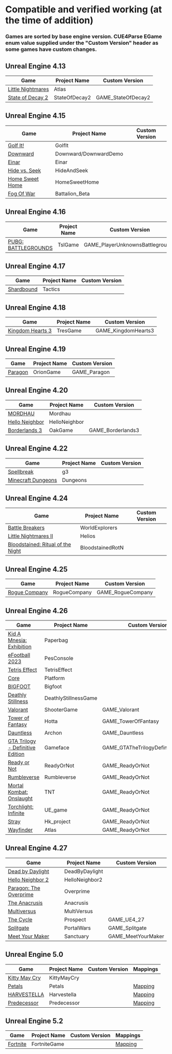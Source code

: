 # Compatible and verified working (at the time of addition)
### Games are sorted by base engine version. CUE4Parse EGame enum value supplied under the "Custom Version" header as some games have custom changes.

## Unreal Engine 4.13
|Game|Project Name|Custom Version|
|--|--|--|
|[Little Nightmares](https://store.steampowered.com/app/424840/Little_Nightmares/)|Atlas|
|[State of Decay 2](https://store.steampowered.com/app/495420/State_of_Decay_2_Juggernaut_Edition/)|StateOfDecay2|GAME_StateOfDecay2|

## Unreal Engine 4.15
|Game|Project Name|Custom Version|
|--|--|--|
|[Golf It!](https://store.steampowered.com/app/571740/Golf_It/)|GolfIt|
|[Downward](https://store.steampowered.com/app/506900/Downward/)|Downward/DownwardDemo|
|[Einar](https://store.steampowered.com/app/674400/Einar/)|Einar|
|[Hide vs. Seek](https://store.steampowered.com/app/616220/Hide_vs_Seek/)|HideAndSeek|
|[Home Sweet Home](https://store.steampowered.com/app/617160/Home_Sweet_Home/)|HomeSweetHome|
|[Fog Of War](https://store.steampowered.com/app/691020/Fog_Of_War__Free_Edition/)|Battalion_Beta|

## Unreal Engine 4.16
|Game|Project Name|Custom Version|
|--|--|--|
|[PUBG: BATTLEGROUNDS](https://store.steampowered.com/app/578080/PUBG_BATTLEGROUNDS/)|TslGame|GAME_PlayerUnknownsBattlegrounds|

## Unreal Engine 4.17
|Game|Project Name|Custom Version|
|--|--|--|
|[Shardbound](https://store.steampowered.com/app/586030/Shardbound/)|Tactics|

## Unreal Engine 4.18
|Game|Project Name|Custom Version|
|--|--|--|
|[Kingdom Hearts 3](https://store.epicgames.com/en-US/p/kingdom-hearts-iii)|TresGame|GAME_KingdomHearts3|

## Unreal Engine 4.19
|Game|Project Name|Custom Version|
|--|--|--|
|[Paragon](https://www.unrealengine.com/en-US/paragon)|OrionGame|GAME_Paragon|

## Unreal Engine 4.20
|Game|Project Name|Custom Version|
|--|--|--|
|[MORDHAU](https://store.steampowered.com/app/629760/MORDHAU/)|Mordhau|
|[Hello Neighbor](https://store.steampowered.com/app/521890/Hello_Neighbor/)|HelloNeighbor|
|[Borderlands 3](https://store.epicgames.com/en-US/p/borderlands-3)|OakGame|GAME_Borderlands3|

## Unreal Engine 4.22
|Game|Project Name|Custom Version|
|--|--|--|
|[Spellbreak](https://store.epicgames.com/en-US/p/spellbreak)|g3|
|[Minecraft Dungeons](https://store.steampowered.com/app/1672970/Minecraft_Dungeons/)|Dungeons|

## Unreal Engine 4.24
|Game|Project Name|Custom Version|
|--|--|--|
|[Battle Breakers](https://store.epicgames.com/en-US/p/battle-breakers)|WorldExplorers|
|[Little Nightmares II](https://store.steampowered.com/app/860510/Little_Nightmares_II/)|Helios|
|[Bloodstained: Ritual of the Night](https://store.steampowered.com/app/692850/Bloodstained_Ritual_of_the_Night/)|BloodstainedRotN|

## Unreal Engine 4.25
|Game|Project Name|Custom Version|
|--|--|--|
|[Rogue Company](https://store.epicgames.com/en-US/p/rogue-company)|RogueCompany|GAME_RogueCompany|

## Unreal Engine 4.26
|Game|Project Name|Custom Version|
|--|--|--|
|[Kid A Mnesia: Exhibition](https://store.epicgames.com/en-US/p/kid-a-mnesia-exhibition)|Paperbag|
|[eFootball 2023](http://store.steampowered.com/app/1665460/eFootball_2023/)|PesConsole|
|[Tetris Effect](https://store.steampowered.com/app/1003590/Tetris_Effect_Connected/)|TetrisEffect|
|[Core](https://store.epicgames.com/en-US/p/core)|Platform|
|[BIGFOOT](https://store.steampowered.com/app/509980/BIGFOOT/)|Bigfoot|
|[Deathly Stillness](https://store.steampowered.com/app/1727650/Deathly_Stillness/)|DeathlyStillnessGame|
|[Valorant](https://store.epicgames.com/en-US/p/valorant)|ShooterGame|GAME_Valorant|
|[Tower of Fantasy](https://store.steampowered.com/app/2064650/Tower_of_Fantasy/)|Hotta|GAME_TowerOfFantasy|
|[Dauntless](https://store.epicgames.com/en-US/p/dauntless)|Archon|GAME_Dauntless|
|[GTA Trilogy - Definitive Edition](https://store.rockstargames.com/game/buy-grand-theft-auto-the-trilogy-the-definitive-edition)|Gameface|GAME_GTATheTrilogyDefinitiveEdition|
|[Ready or Not](https://store.steampowered.com/app/1144200/Ready_or_Not/)|ReadyOrNot|GAME_ReadyOrNot|
|[Rumbleverse](https://store.epicgames.com/en-US/p/rumbleverse)|Rumbleverse|GAME_ReadyOrNot|
|[Mortal Kombat: Onslaught](https://play.google.com/store/apps/details?id=com.wb.goog.mk.rpg2021)|TNT|GAME_ReadyOrNot|
|[Torchlight: Infinite](https://store.steampowered.com/app/1974050/Torchlight_Infinite/)|UE_game|GAME_ReadyOrNot|
|[Stray](https://store.steampowered.com/app/1332010/Stray/)|Hk_project|GAME_ReadyOrNot|
|[Wayfinder](https://store.steampowered.com/app/1171690/Wayfinder/)|Atlas|GAME_ReadyOrNot|

## Unreal Engine 4.27
|Game|Project Name|Custom Version|
|--|--|--|
|[Dead by Daylight](https://store.epicgames.com/en-US/p/dead-by-daylight)|DeadByDaylight|
|[Hello Neighbor 2](https://store.steampowered.com/app/1321680/Hello_Neighbor_2/)|HelloNeighbor2|
|[Paragon: The Overprime](https://store.epicgames.com/en-US/p/paragon-the-overprime-0bca60)|Overprime|
|[The Anacrusis](https://store.steampowered.com/app/1120480/The_Anacrusis/)|Anacrusis|
|[Multiversus](https://store.epicgames.com/en-US/p/multiversus)|MultiVersus|
|[The Cycle](https://store.epicgames.com/en-US/p/thecycle)|Prospect|GAME_UE4_27|
|[Splitgate](https://store.steampowered.com/app/677620/Splitgate/)|PortalWars|GAME_Splitgate|
|[Meet Your Maker](https://store.steampowered.com/app/1194810/Meet_Your_Maker/)|Sanctuary|GAME_MeetYourMaker|

## Unreal Engine 5.0
|Game|Project Name|Custom Version|Mappings|
|--|--|--|--|
|[Kitty May Cry](https://store.steampowered.com/app/2123100/Kitty_May_Cry/)|KittyMayCry|
|[Petals](https://petalsgame.itch.io/petals)|Petals| |[Mapping](https://github.com/OutTheShade/Unreal-Mappings-Archive/raw/main/Petals/Mappings.usmap)|
|[HARVESTELLA](https://store.steampowered.com/app/1816300/HARVESTELLA/)|Harvestella| |[Mapping](https://github.com/OutTheShade/Unreal-Mappings-Archive/raw/main/Harvestella/Mappings.usmap)|
|[Predecessor](https://store.epicgames.com/en-US/p/predecessor)|Predecessor| |[Mapping](https://github.com/OutTheShade/Unreal-Mappings-Archive/raw/main/Predecessor/Mappings.usmap)|

## Unreal Engine 5.2
|Game|Project Name|Custom Version|Mappings|
|--|--|--|--|
|[Fortnite](https://store.epicgames.com/en-US/p/fortnite)|FortniteGame| |[Mapping](https://fortnitecentral.gmatrixgames.ga/api/v1/mappings)|
